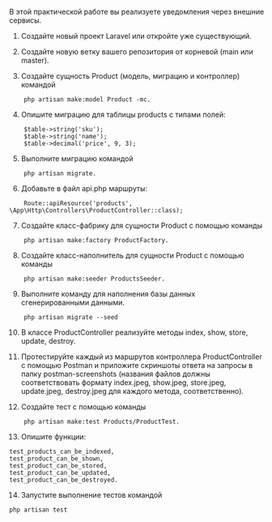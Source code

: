 В этой практической работе вы реализуете уведомления через внешние сервисы.

1. Создайте новый проект Laravel или откройте уже существующий.

2. Создайте новую ветку вашего репозитория от корневой (main или master).

3. Создайте сущность Product (модель, миграцию и контроллер) командой 
```
    php artisan make:model Product -mc.
```

4. Опишите миграцию для таблицы products c типами полей:

```
    $table->string('sku');
    $table->string('name');
    $table->decimal('price', 9, 3);
```

5. Выполните миграцию командой 
```
    php artisan migrate.
```

6. Добавьте в файл api.php маршруты:
```
    Route::apiResource('products',  \App\Http\Controllers\ProductController::class);
```
7. Создайте класс-фабрику для сущности Product c помощью команды 
```
    php artisan make:factory ProductFactory.
```

8. Создайте класс-наполнитель для сущности Product c помощью команды 
```
    php artisan make:seeder ProductsSeeder.
```

9. Выполните команду для наполнения базы данных сгенерированными данными.
```
    php artisan migrate --seed 
```
    

10. В классе ProductController реализуйте методы index, show, store, update, destroy.

11. Протестируйте каждый из маршрутов контроллера ProductController с помощью Postman и приложите скриншоты ответа на запросы в папку postman-screenshots (названия файлов должны соответствовать формату index.jpeg, show.jpeg, store.jpeg, update.jpeg, destroy.jpeg для каждого метода, соответственно).

12. Создайте тест c помощью команды 
```
    php artisan make:test Products/ProductTest.
```

13. Опишите функции:

```
test_products_can_be_indexed,
test_product_can_be_shown,
test_product_can_be_stored,
test_product_can_be_updated,
test_product_can_be_destroyed.
```

14. Запустите выполнение тестов командой 
```
php artisan test
```
